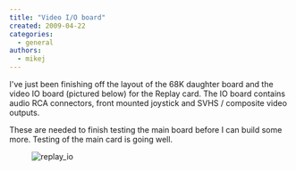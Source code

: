 ```yaml
---
title: "Video I/O board"
created: 2009-04-22
categories: 
  - general
authors: 
  - mikej
---
```


I've just been finishing off the layout of the 68K daughter board and the video IO board (pictured below) for the Replay card. The IO board contains audio RCA connectors, front mounted joystick and SVHS / composite video outputs.

These are needed to finish testing the main board before I can build some more. Testing of the main card is going well.

<figure>

![replay_io](@assets/images/post/replay_io.gif)

</figure>